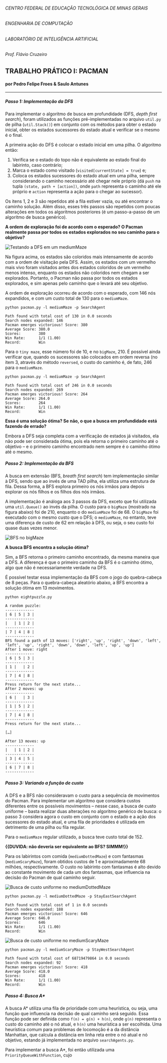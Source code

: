 ###### CENTRO FEDERAL DE EDUCAÇÃO TECNOLÓGICA DE MINAS GERAIS
###### ENGENHARIA DE COMPUTAÇÃO
###### LABORATÓRIO DE INTELIGÊNCIA ARTIFICIAL
###### Prof. Flávio Cruzeiro

## TRABALHO PRÁTICO I: PACMAN
#### por Pedro Felipe Froes & Saulo Antunes

***

##### Passo 1: Implementação da DFS
Para implementar o algoritmo de busca em profundidade (DFS, *depth first search*), foram utilizados as funções pré-implementadas no arquivo `util.py` de pilha (`util.Stack()`) em conjunto com os métodos para obter o estado inicial, obter os estados sucessores do estado atual e verificar se o mesmo é o final.

A primeira ação do DFS é colocar o estado inicial em uma pilha. O algoritmo então:

1. Verifica se o estado do topo não é equivalente ao estado final do labirinto, caso contrário;
1. Marca o estado como visitado (`visited[currentState] = true`) e;
1. Coloca os estados sucessores do estado atual em uma pilha, sempre considerando o caminho necessário até chegar nele próprio (dá `push` na tupla `(state, path + [action])`, onde `path` representa o caminho até ele próprio e `action` representa a ação para o chegar ao sucessor).

Os itens 1, 2 e 3 são repetidos até a fila estiver vazia, ou até encontrar o caminho solução. Além disso, esses três passos são repetidos com poucas alterações em todos os algoritmos posteriores (é um passo-a-passo de um algoritmo de busca genérico).

**A ordem de exploração foi de acordo com o esperado? O Pacman realmente passa por  todos os estados explorados no seu caminho para o objetivo?**

![Testando a DFS em um mediumMaze](img/001.png)

Na figura acima, os estados são coloridos mais intensamente de acordo com a ordem de visitação pela DFS. Assim, os estados com um vermelho mais vivo foram visitados antes dos estados coloridos de um vermelho menos intenso, enquanto os estados não coloridos nem chegam a ser explorados. Portanto, o Pacman não passa por todos os estados explorados, e sim apenas pelo caminho que o levará até seu objetivo.

A ordem de exploração ocorreu de acordo com o esperado, com 146 nós expandidos, e com um custo total de 130 para o `mediumMaze`.

`python pacman.py -l mediumMaze -p SearchAgent`

```
Path found with total cost of 130 in 0.0 seconds
Search nodes expanded: 146
Pacman emerges victorious! Score: 380
Average Score: 380.0
Scores:        380
Win Rate:      1/1 (1.00)
Record:        Win
```

Para o `tiny maze`, esse número foi de 10, e no `bigMaze`,  210. É possível ainda verificar que, quando os sucessores são colocados em ordem reversa (no item 3, através do método `reversed`, o custo do caminho é, de fato, 246 para o `mediumMaze`.

`python pacman.py -l mediumMaze -p SearchAgent`

```
Path found with total cost of 246 in 0.0 seconds
Search nodes expanded: 269
Pacman emerges victorious! Score: 264
Average Score: 264.0
Scores:        264
Win Rate:      1/1 (1.00)
Record:        Win
```

**Essa é uma solução ótima? Se não, o que a busca em profundidade está fazendo de errado?**

Embora a DFS seja completa com a verificação de estados já visitados, ela não pode ser considerada ótima, pois ela retorna o primeiro caminho até o objetivo – e o primeiro caminho encontrado nem sempre é o caminho ótimo até o mesmo.

##### Passo 2: Implementação da BFS
A busca em extensão (BFS, *breath first search*) tem implementação similar à DFS, sendo que ao invés de uma TAD pilha, ela utiliza uma estrutura de fila. Dessa forma, a BFS explora primeiro os nós irmãos para depois explorar os nós filhos e os filhos dos nós irmãos.

A implementação é análoga aos 3 passos da DFS, exceto que foi utilizada uma `util.Queue()` ao invés da pilha. O custo para o `bigMaze` (mostrado na figura abaixo) foi de 210, enquanto o do `mediumMaze` foi de 68. O `bigMaze` foi executado com o mesmo custo que o DFS; o `mediumMaze`, no entanto, teve uma diferença de custo de 62 em relação à DFS, ou seja, o seu custo foi quase duas vezes menor.

![BFS no bigMaze](img/002.png)

**A busca BFS encontra a solução ótima?**

Sim, a BFS retorna o primeiro caminho encontrado, da mesma maneira que a DFS. A diferença é que o primeiro caminho da BFS é o caminho ótimo, algo que não é necessariamente verdade na DFS.

É possível testar essa implementação da BFS com o jogo do quebra-cabeça de 8 peças. Para o quebra-cabeça aleatório abaixo, a BFS encontra a solução ótima em 13 movimentos.

`python eightpuzzle.py`

```
A random puzzle:
-------------
| 6 | 5 | 3 |
-------------
|   | 1 | 2 |
-------------
| 7 | 4 | 8 |
-------------
BFS found a path of 13 moves: ['right', 'up', 'right', 'down', 'left', 'left', 'up', 'right', 'down', 'down', 'left', 'up', 'up']
After 1 move: right
-------------
| 6 | 5 | 3 |
-------------
| 1 |   | 2 |
-------------
| 7 | 4 | 8 |
-------------
Press return for the next state...
After 2 moves: up
-------------
| 6 |   | 3 |
-------------
| 1 | 5 | 2 |
-------------
| 7 | 4 | 8 |
-------------
Press return for the next state...

[…]

After 13 moves: up
-------------
|   | 1 | 2 |
-------------
| 3 | 4 | 5 |
-------------
| 6 | 7 | 8 |
-------------
```

##### Passo 3: Variando a função de custo
A DFS e a BFS não consideravam o custo para a sequência de movimentos do Pacman. Para implementar um algoritmo que considera custos diferentes entre os possíveis movimentos – nesse caso, a busca de custo uniforme – basta realizar duas alterações no algoritmo genérico de busca: o passo 3 considera agora o custo em conjunto com o estado e a ação dos sucessores do estado atual, e uma fila de prioridades é utilizada em detrimento de uma pilha ou fila regular.

Para o `mediumMaze` regular utilizado, a busca teve custo total de 152.

**{{DUVIDA: não deveria ser equivalente ao BFS? SIMMM!}}**

Para os labirintos com comida (`mediumDottedMaze`) e com fantasmas (`mediumScaryMaze`), foram obtidos custos de 1 e aproximadamente 68 milhões, respectivamente. O custo no labirinto com fantasmas é alto devido ao constante movimento de cada um dos fantasmas, que influencia na decisão do Pacman de qual caminho seguir.

![Busca de custo uniforme no mediumDottedMaze](img/004.png)

`python pacman.py -l mediumDottedMaze -p StayEastSearchAgent`

```
Path found with total cost of 1 in 0.0 seconds
Search nodes expanded: 188
Pacman emerges victorious! Score: 646
Average Score: 646.0
Scores:        646
Win Rate:      1/1 (1.00)
Record:        Win
```

![Busca de custo uniforme no mediumScaryMaze](img/005.png)

`python pacman.py -l mediumScaryMaze -p StayWestSearchAgent`

```
Path found with total cost of 68719479864 in 0.0 seconds
Search nodes expanded: 92
Pacman emerges victorious! Score: 418
Average Score: 418.0
Scores:        418
Win Rate:      1/1 (1.00)
Record:        Win
```

##### Passo 4: Busca A*
A busca A* utiliza uma fila de prioridade com uma heurística, ou seja, uma função que influencia na decisão de qual caminho será seguido. Essa função pode ser definida como `f(n) = g(n) + h(n)`, onde `g(n)` representa o custo do caminho até o nó atual, e `h(n)` uma heurística a ser escolhida. Uma heurística comum para problemas de locomoção é a da distância Manhattan, que calcula a distância em linha reta entre o nó atual e nó objetivo, estando já implementada no arquivo `searchAgents.py`.

Para implementar a busca A*, foi então utilizada uma `PriorityQueueWithFunction`, cujo 